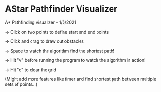 # AStar Pathfinder Visualizer
A* Pathfinding visualizer - 1/5/2021

-> Click on two points to define start and end points

-> Click and drag to draw out obstacles

-> Space to watch the algorithm find the shortest path!

-> Hit "v" before running the program to watch the algorithm in action!

-> Hit "c" to clear the grid

(Might add more features like timer and find shortest path between multiple sets of points...)
